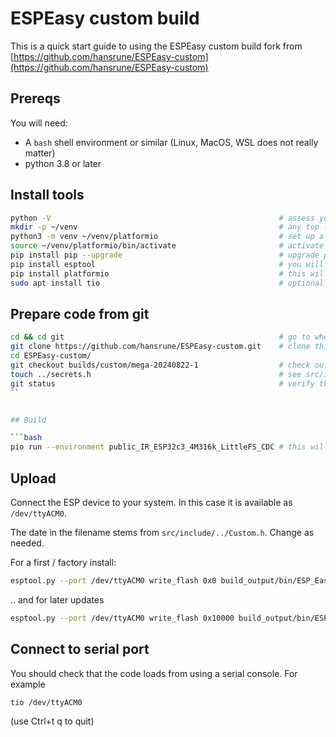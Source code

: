 
# ESPEasy custom build

This is a quick start guide to using the ESPEasy custom build fork from [https://github.com/hansrune/ESPEasy-custom](https://github.com/hansrune/ESPEasy-custom)


## Prereqs

You will need:

- A `bash` shell environment or similar (Linux, MacOS, WSL does not really matter)
- python 3.8 or later

## Install tools

```bash
python -V                                                   # assess your python version 
mkdir -p ~/venv                                             # any top level dir for virtual environments will do
python3 -m venv ~/venv/platformio                           # set up a new python venv for platformio
source ~/venv/platformio/bin/activate                       # activate this environment
pip install pip --upgrade                                   # upgrade pip install first 
pip install esptool                                         # you will need esptool for uploads to devices
pip install platformio                                      # this will take some time ,,,, 
sudo apt install tio                                        # optionally install tio or serial console IO from ESP devices
```

## Prepare code from git

```bash
cd && cd git                                                # go to where  you use your local git repositories
git clone https://github.com/hansrune/ESPEasy-custom.git    # clone this ESPEasy fork
cd ESPEasy-custom/  
git checkout builds/custom/mega-20240822-1                  # check out latest build
touch ../secrets.h                                          # see src/include/../Custom.h if you want to set up your own 
git status                                                  # verify that you are on the expected branch
``


## Build 

```bash
pio run --environment public_IR_ESP32c3_4M316k_LittleFS_CDC # this will take a long time as it also downloads all tools and libraries needed
```

## Upload

Connect the ESP device to your system. In this case it is available as `/dev/ttyACM0`.

The date in the filename stems from `src/include/../Custom.h`. Change as needed.

For a first / factory install:

```bash
esptool.py --port /dev/ttyACM0 write_flash 0x0 build_output/bin/ESP_Easy_mega_20240830_public_IR_ESP32c3_4M316k_LittleFS_CDC.factory.bin
```

.. and for later updates

```bash
esptool.py --port /dev/ttyACM0 write_flash 0x10000 build_output/bin/ESP_Easy_mega_20240830_public_IR_ESP32c3_4M316k_LittleFS_CDC.bin
```

## Connect to serial port

You should check that the code loads from using a serial console. For example

```bash
tio /dev/ttyACM0
```

(use Ctrl+t q to quit)